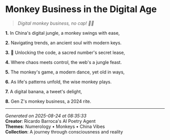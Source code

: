 # Monkey Business in the Digital Age

> *Digital monkey business, no cap! 🥳🐒*

**1.** In China's digital jungle, a monkey swings with ease,


**2.** Navigating trends, an ancient soul with modern keys.


**3.** 🐒 Unlocking the code, a sacred number's secret lease,


**4.** Where chaos meets control, the web's a jungle feast.


**5.** The monkey's game, a modern dance, yet old in ways,


**6.** As life's patterns unfold, the wise monkey plays.


**7.** A digital banana, a tweet's delight,


**8.** Gen Z's monkey business, a 2024 rite.



---

*Generated on 2025-08-24 at 08:35:33*  
**Creator**: Ricardo Barroca's AI Poetry Agent  
**Themes**: Numerology • Monkeys • China Vibes  
**Collection**: A journey through consciousness and reality
